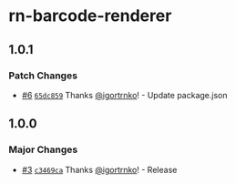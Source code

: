 # rn-barcode-renderer

## 1.0.1

### Patch Changes

- [#6](https://github.com/igortrnko/rn-barcode-renderer/pull/6) [`65dc859`](https://github.com/igortrnko/rn-barcode-renderer/commit/65dc8594e07fee7830f2167b44723cd0aef54f26) Thanks [@igortrnko](https://github.com/igortrnko)! - Update package.json

## 1.0.0

### Major Changes

- [#3](https://github.com/igortrnko/rn-barcode-renderer/pull/3) [`c3469ca`](https://github.com/igortrnko/rn-barcode-renderer/commit/c3469cac759b06172581d018305c22d6deef4115) Thanks [@igortrnko](https://github.com/igortrnko)! - Release

